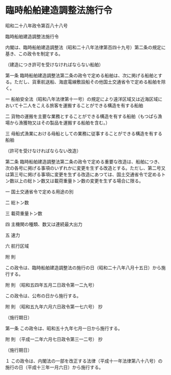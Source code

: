 # 臨時船舶建造調整法施行令

昭和二十八年政令第百八十八号

臨時船舶建造調整法施行令

内閣は、臨時船舶建造調整法（昭和二十八年法律第百四十九号）第二条の規定に基き、この政令を制定する。

（建造につき許可を受けなければならない船舶）

第一条 臨時船舶建造調整法第二条の政令で定める船舶は、次に掲げる船舶とする。ただし、貨車航送船、海底電線敷設船その他国土交通省令で定める船舶を除く。

一 船舶安全法（昭和八年法律第十一号）の規定により遠洋区域又は近海区域において十二人をこえる旅客を運搬することができる構造を有する船舶

二 貨物の運搬を主要な業務とすることができる構造を有する船舶（もつぱら漁場から漁獲物又はその製品を運搬する船舶を含む。）

三 母船式漁業における母船としての業務に従事することができる構造を有する船舶

（許可を受けなければならない改造）

第二条 臨時船舶建造調整法第二条の政令で定める重要な改造は、船舶につき、次の各号に掲げる事項のいずれかに変更を生ずる改造とする。ただし、第二号又は第三号に掲げる事項に変更を生ずる改造にあつては、国土交通省令で定めるトン数以上の総トン数又は載荷重量トン数の変更を生ずる場合に限る。

一 国土交通省令で定める用途の別

二 総トン数

三 載荷重量トン数

四 主機関の種類、数又は連続最大出力

五 速力

六 航行区域

附 則

この政令は、臨時船舶建造調整法の施行の日（昭和二十八年八月十五日）から施行する。

附 則 （昭和五四年五月二日政令第一二九号）

この政令は、公布の日から施行する。

附 則 （昭和五九年六月六日政令第一七六号） 抄

（施行期日）

第一条 この政令は、昭和五十九年七月一日から施行する。

附 則 （平成一二年六月七日政令第三一二号） 抄

（施行期日）

１ この政令は、内閣法の一部を改正する法律（平成十一年法律第八十八号）の施行の日（平成十三年一月六日）から施行する。
